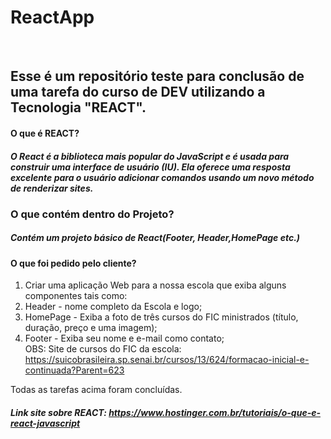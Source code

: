 # ReactApp
&nbsp;
## Esse é um repositório teste para conclusão de uma tarefa do curso de DEV utilizando a Tecnologia "REACT".
#### O que é REACT?
##### O React é a biblioteca mais popular do JavaScript e é usada para construir uma interface de usuário (IU). Ela oferece uma resposta excelente para o usuário adicionar comandos usando um novo método de renderizar sites.
### O que contém dentro do Projeto?
##### Contém um projeto básico de React(Footer, Header,HomePage etc.)
#### O que foi pedido pelo cliente?
1. Criar uma aplicação Web para a nossa escola que exiba alguns componentes tais como:
2. Header - nome completo da Escola e logo;
3. HomePage - Exiba a foto de três cursos do FIC ministrados (título, duração, preço e uma imagem);
4. Footer - Exiba seu nome e e-mail como contato;  
OBS: Site de cursos do FIC da escola:
https://suicobrasileira.sp.senai.br/cursos/13/624/formacao-inicial-e-continuada?Parent=623  

Todas as tarefas acima foram concluídas.
##### Link site sobre REACT: https://www.hostinger.com.br/tutoriais/o-que-e-react-javascript

